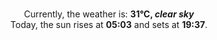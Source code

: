 <p  align="center"><br/>Currently, the weather is: <b> 31°C, <i>clear sky</i></b></br>Today, the sun rises at <b>05:03</b> and sets at <b>19:37</b>.</p>